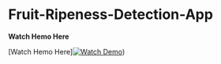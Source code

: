 # Fruit-Ripeness-Detection-App

**Watch Hemo Here**

[Watch Hemo Here][![Watch Demo](https://img.youtube.com/vi/71kKF9EHjYE/0.jpg)](https://www.youtube.com/watch?v=71kKF9EHjYE))

